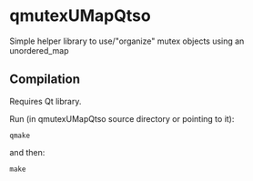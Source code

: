 # qmutexUMapQtso
Simple helper library to use/"organize" mutex objects using an unordered_map

Compilation
-----------
Requires Qt library.

Run (in qmutexUMapQtso source directory or pointing to it):

    qmake

and then:

    make
